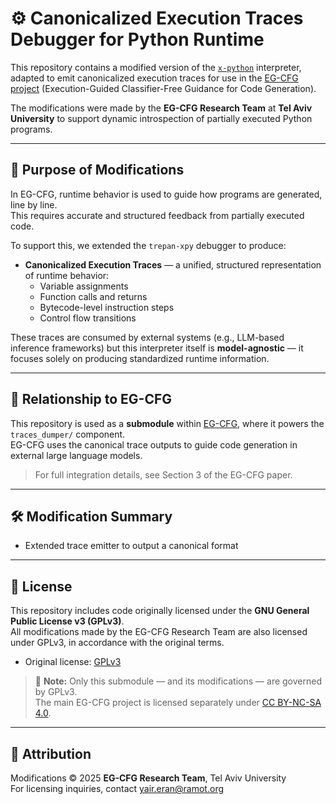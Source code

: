 # ⚙️ Canonicalized Execution Traces Debugger for Python Runtime

This repository contains a modified version of the [`x-python`](https://pypi.org/project/x-python/) interpreter, adapted to emit canonicalized execution traces for use in the [EG-CFG project](https://github.com/boazlavon/eg_cfg) (Execution-Guided Classifier-Free Guidance for Code Generation).

The modifications were made by the **EG-CFG Research Team** at **Tel Aviv University** to support dynamic introspection of partially executed Python programs.

---

## 🎯 Purpose of Modifications

In EG-CFG, runtime behavior is used to guide how programs are generated, line by line.  
This requires accurate and structured feedback from partially executed code.

To support this, we extended the `trepan-xpy` debugger to produce:

- **Canonicalized Execution Traces** — a unified, structured representation of runtime behavior:
  - Variable assignments
  - Function calls and returns
  - Bytecode-level instruction steps
  - Control flow transitions

These traces are consumed by external systems (e.g., LLM-based inference frameworks) but this interpreter itself is **model-agnostic** — it focuses solely on producing standardized runtime information.

---

## 🔁 Relationship to EG-CFG

This repository is used as a **submodule** within [EG-CFG](https://github.com/boazlavon/eg_cfg), where it powers the `traces_dumper/` component.  
EG-CFG uses the canonical trace outputs to guide code generation in external large language models.

> For full integration details, see Section 3 of the EG-CFG paper.

---

## 🛠️ Modification Summary
- Extended trace emitter to output a canonical format
---

## 📜 License

This repository includes code originally licensed under the **GNU General Public License v3 (GPLv3)**.  
All modifications made by the EG-CFG Research Team are also licensed under GPLv3, in accordance with the original terms.

- Original license: [GPLv3](https://www.gnu.org/licenses/gpl-3.0.html)
> 🧠 **Note:** Only this submodule — and its modifications — are governed by GPLv3.  
> The main EG-CFG project is licensed separately under [CC BY-NC-SA 4.0](https://creativecommons.org/licenses/by-nc-sa/4.0/).

---

## 👥 Attribution

Modifications © 2025 **EG-CFG Research Team**, Tel Aviv University  
For licensing inquiries, contact [yair.eran@ramot.org](mailto:yair.eran@ramot.org)

